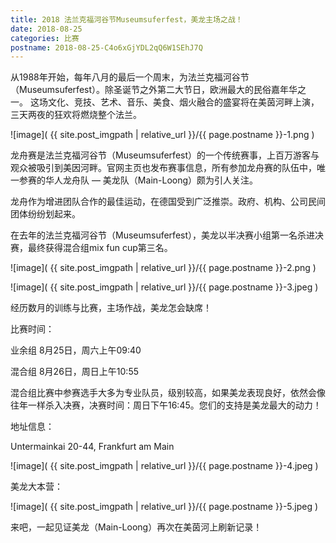 ```yaml
---
title: 2018 法兰克福河谷节Museumsuferfest，美龙主场之战！
date: 2018-08-25
categories: 比赛
postname: 2018-08-25-C4o6xGjYDL2qQ6W1SEhJ7Q
---
```


从1988年开始，每年八月的最后一个周末，为法兰克福河谷节（Museumsuferfest）。除圣诞节之外第二大节日，欧洲最大的民俗嘉年华之一。 这场文化、竞技、艺术、音乐、美食、烟火融合的盛宴将在美茵河畔上演，三天两夜的狂欢将燃烧整个法兰。

![image]( {{ site.post_imgpath | relative_url }}/{{ page.postname }}-1.png )

龙舟赛是法兰克福河谷节（Museumsuferfest）的一个传统赛事，上百万游客与观众被吸引到美因河畔。官网主页也发布赛事信息，所有参加龙舟赛的队伍中，唯一参赛的华人龙舟队 — 美龙队（Main-Loong）颇为引人关注。

龙舟作为增进团队合作的最佳运动，在德国受到广泛推崇。政府、机构、公司民间团体纷纷划起来。

在去年的法兰克福河谷节（Museumsuferfest），美龙以半决赛小组第一名杀进决赛，最终获得混合组mix fun cup第三名。

![image]( {{ site.post_imgpath | relative_url }}/{{ page.postname }}-2.png )

![image]( {{ site.post_imgpath | relative_url }}/{{ page.postname }}-3.jpeg )

经历数月的训练与比赛，主场作战，美龙怎会缺席！

比赛时间：

业余组 8月25日，周六上午09:40

混合组 8月26日，周日上午10:55

混合组比赛中参赛选手大多为专业队员，级别较高，如果美龙表现良好，依然会像往年一样杀入决赛，决赛时间：周日下午16:45。您们的支持是美龙最大的动力！

地址信息：

Untermainkai 20-44, Frankfurt am Main

![image]( {{ site.post_imgpath | relative_url }}/{{ page.postname }}-4.jpeg )

美龙大本营：

![image]( {{ site.post_imgpath | relative_url }}/{{ page.postname }}-5.jpeg )

来吧，一起见证美龙（Main-Loong）再次在美茵河上刷新记录！
